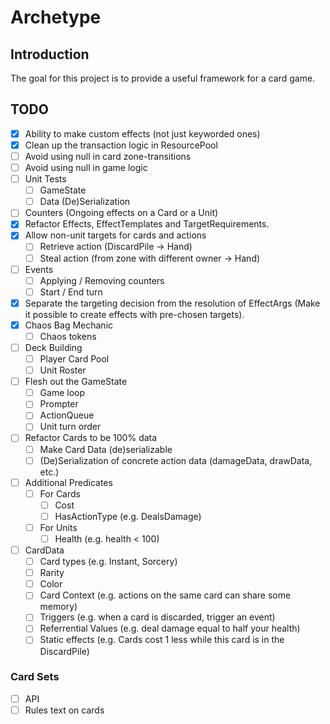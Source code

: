 # Archetype

## Introduction
The goal for this project is to provide a useful framework for a card game.

## TODO
- [x] Ability to make custom effects (not just keyworded ones)
- [x] Clean up the transaction logic in ResourcePool
- [ ] Avoid using null in card zone-transitions
- [ ] Avoid using null in game logic
- [ ] Unit Tests
	- [ ] GameState
	- [ ] Data (De)Serialization
- [ ] Counters (Ongoing effects on a Card or a Unit)
- [x] Refactor Effects, EffectTemplates and TargetRequirements.
- [x] Allow non-unit targets for cards and actions
	- [ ] Retrieve action (DiscardPile -> Hand)
	- [ ] Steal action (from zone with different owner -> Hand)
- [ ] Events
	- [ ] Applying / Removing counters
	- [ ] Start / End turn
- [x] Separate the targeting decision from the resolution of EffectArgs (Make it possible to create effects with pre-chosen targets).
- [x] Chaos Bag Mechanic
	- [ ] Chaos tokens
- [ ] Deck Building
	- [ ] Player Card Pool
	- [ ] Unit Roster
- [ ] Flesh out the GameState
	- [ ] Game loop
	- [ ] Prompter
	- [ ] ActionQueue
	- [ ] Unit turn order
- [ ] Refactor Cards to be 100% data
	- [ ] Make Card Data (de)serializable
	- [ ] (De)Serialization of concrete action data (damageData, drawData, etc.)
- [ ] Additional Predicates
	- [ ] For Cards
		- [ ] Cost
		- [ ] HasActionType (e.g. DealsDamage)
	- [ ] For Units
		- [ ] Health (e.g. health < 100)
- [ ] CardData
	- [ ] Card types (e.g. Instant, Sorcery)
	- [ ] Rarity
	- [ ] Color
	- [ ] Card Context (e.g. actions on the same card can share some memory)
	- [ ] Triggers (e.g. when a card is discarded, trigger an event)
	- [ ] Referrential Values (e.g. deal damage equal to half your health)
	- [ ] Static effects (e.g. Cards cost 1 less while this card is in the DiscardPile)

### Card Sets
- [ ] API
- [ ] Rules text on cards